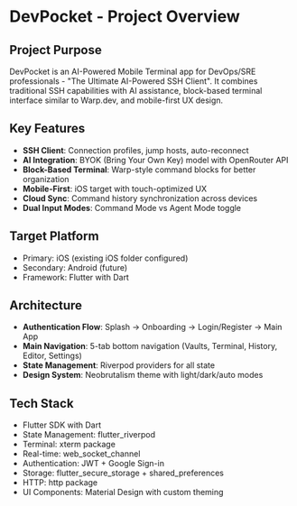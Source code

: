 # DevPocket - Project Overview

## Project Purpose
DevPocket is an AI-Powered Mobile Terminal app for DevOps/SRE professionals - "The Ultimate AI-Powered SSH Client". It combines traditional SSH capabilities with AI assistance, block-based terminal interface similar to Warp.dev, and mobile-first UX design.

## Key Features
- **SSH Client**: Connection profiles, jump hosts, auto-reconnect
- **AI Integration**: BYOK (Bring Your Own Key) model with OpenRouter API
- **Block-Based Terminal**: Warp-style command blocks for better organization
- **Mobile-First**: iOS target with touch-optimized UX
- **Cloud Sync**: Command history synchronization across devices
- **Dual Input Modes**: Command Mode vs Agent Mode toggle

## Target Platform
- Primary: iOS (existing iOS folder configured)
- Secondary: Android (future)
- Framework: Flutter with Dart

## Architecture
- **Authentication Flow**: Splash → Onboarding → Login/Register → Main App
- **Main Navigation**: 5-tab bottom navigation (Vaults, Terminal, History, Editor, Settings)
- **State Management**: Riverpod providers for all state
- **Design System**: Neobrutalism theme with light/dark/auto modes

## Tech Stack
- Flutter SDK with Dart
- State Management: flutter_riverpod
- Terminal: xterm package
- Real-time: web_socket_channel
- Authentication: JWT + Google Sign-in
- Storage: flutter_secure_storage + shared_preferences
- HTTP: http package
- UI Components: Material Design with custom theming
